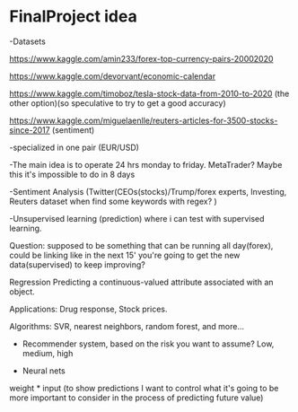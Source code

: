 # FinalProject idea


-Datasets

https://www.kaggle.com/amin233/forex-top-currency-pairs-20002020

https://www.kaggle.com/devorvant/economic-calendar

https://www.kaggle.com/timoboz/tesla-stock-data-from-2010-to-2020   (the other option)(so speculative to try to get a good accuracy)

https://www.kaggle.com/miguelaenlle/reuters-articles-for-3500-stocks-since-2017 (sentiment)


-specialized in one pair (EUR/USD)


-The main idea is to operate 24 hrs monday to friday. MetaTrader? Maybe this it's impossible to do in 8 days


-Sentiment Analysis (Twitter(CEOs(stocks)/Trump/forex experts, Investing, Reuters dataset when find some keywords with regex? )


-Unsupervised learning (prediction) where i can test with supervised learning. 


Question: supposed to be something that can be running all day(forex), could be linking like in the next 15' you're going to get the new data(supervised) to keep improving?


Regression
Predicting a continuous-valued attribute associated with an object.

Applications: Drug response, Stock prices.


Algorithms: SVR, nearest neighbors, random forest, and more...

- Recommender system, based on the risk you want to assume? Low, medium, high

- Neural nets

weight * input (to show predictions I want to control what it's going to be more important to consider in the process of predicting future value)



